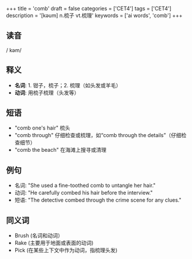+++
title = 'comb'
draft = false
categories = ['CET4']
tags = ['CET4']
description = '[kəum] n.梳子 vt.梳理'
keywords = ['ai words', 'comb']
+++

## 读音
/ kəm/

## 释义
- **名词**: 1. 钳子，梳子；2. 梳理（如头发或羊毛）
- **动词**: 用梳子梳理（头发等）

## 短语
- "comb one's hair" 梳头
- "comb through" 仔细检查或梳理，如“comb through the details”（仔细检查细节）
- "comb the beach" 在海滩上搜寻或清理

## 例句
- 名词: "She used a fine-toothed comb to untangle her hair."
- 动词: "He carefully combed his hair before the interview."
- 短语: "The detective combed through the crime scene for any clues."

## 同义词
- Brush (名词和动词）
- Rake (主要用于地面或表面的动词)
- Pick (在某些上下文中作为动词，指梳理头发)

